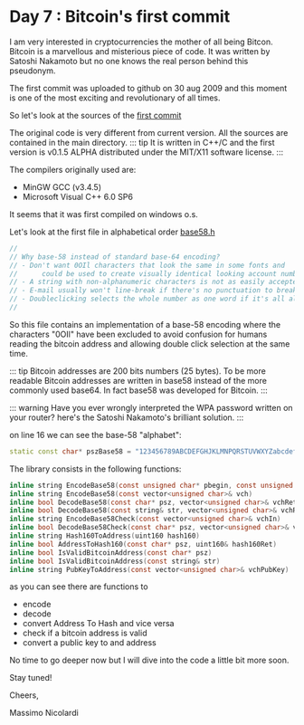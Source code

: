 # Day 7 : Bitcoin's first commit

I am very interested in cryptocurrencies the mother of all being Bitcon.
Bitcoin is a marvellous and misterious piece of code. 
It was written by Satoshi Nakamoto but no one knows the real person behind this pseudonym.

The first commit was uploaded to github on 30 aug 2009 and this moment is one of the most exciting and revolutionary of all times.

So let's look at the sources of the [first commit](https://github.com/bitcoin/bitcoin/tree/4405b78d6059e536c36974088a8ed4d9f0f29898)

The original code is very different from current version. All the sources are contained in the main directory.
::: tip
It is written in C++/C and the first version is v0.1.5 ALPHA distributed under the MIT/X11 software license.
:::

The compilers originally used are:

* MinGW GCC (v3.4.5)
* Microsoft Visual C++ 6.0 SP6

It seems that it was first compiled on windows o.s.

Let's look at the first file in alphabetical order [base58.h](https://github.com/bitcoin/bitcoin/blob/4405b78d6059e536c36974088a8ed4d9f0f29898/base58.h)

```c
//
// Why base-58 instead of standard base-64 encoding?
// - Don't want 0OIl characters that look the same in some fonts and
//      could be used to create visually identical looking account numbers.
// - A string with non-alphanumeric characters is not as easily accepted as an account number.
// - E-mail usually won't line-break if there's no punctuation to break at.
// - Doubleclicking selects the whole number as one word if it's all alphanumeric.
//
```

So this file contains an implementation of a base-58 encoding where the characters "0OIl" have been excluded to avoid confusion for humans reading the bitcoin address and allowing double click selection at the same time.


::: tip
Bitcoin addresses are 200 bits numbers (25 bytes). 
To be more readable Bitcoin addresses are written in base58 instead of the more commonly used base64. In fact base58 was developed for Bitcoin. 
:::

::: warning
Have you ever wrongly interpreted the WPA password written on your router? here's the Satoshi Nakamoto's brilliant solution.
:::

on line 16 we can see the base-58 "alphabet":

```c++
static const char* pszBase58 = "123456789ABCDEFGHJKLMNPQRSTUVWXYZabcdefghijkmnopqrstuvwxyz";
```

The library consists in the following functions:

```c
inline string EncodeBase58(const unsigned char* pbegin, const unsigned char* pend)
inline string EncodeBase58(const vector<unsigned char>& vch)
inline bool DecodeBase58(const char* psz, vector<unsigned char>& vchRet)
inline bool DecodeBase58(const string& str, vector<unsigned char>& vchRet)
inline string EncodeBase58Check(const vector<unsigned char>& vchIn)
inline bool DecodeBase58Check(const char* psz, vector<unsigned char>& vchRet)
inline string Hash160ToAddress(uint160 hash160)
inline bool AddressToHash160(const char* psz, uint160& hash160Ret)
inline bool IsValidBitcoinAddress(const char* psz)
inline bool IsValidBitcoinAddress(const string& str)
inline string PubKeyToAddress(const vector<unsigned char>& vchPubKey)
```

as you can see there are functions to 
* encode 
* decode
* convert Address To Hash and vice versa
* check if a bitcoin address is valid 
* convert a public key to and address 

No time to go deeper now but I will dive into the code a little bit more soon.

Stay tuned!

Cheers, 

Massimo Nicolardi





